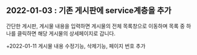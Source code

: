 <html>
  <body>
    <h2>2022-01-03 : 기존 게시판에 service계층을 추가</h2>
    <p>간단한 게시판, 게시물 내용을 입력하면 게시물의 전체 목록창으로 이동하며 목록 중 하나를 클릭하면 해당 게시물의 상세페이지로 갑니다.</p>
    <p>+2022-01-11 게시물 내용 수정기능, 삭제기능, 페이지 번호 추가</p>
  </body>
  </html>
